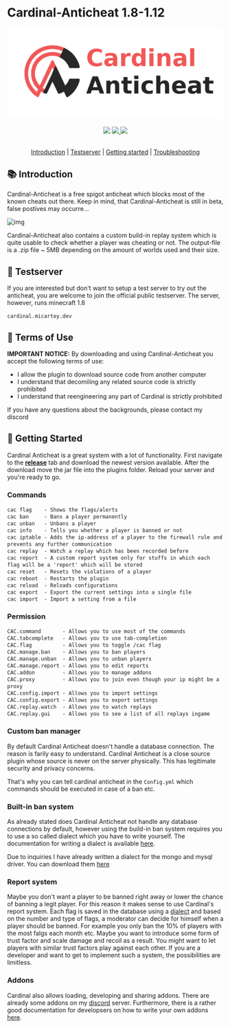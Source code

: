 # Cardinal-Anticheat 1.8-1.12

<div align="center">
    <img src="images/banner.png" />
</div>

<br />

<div align="center">
    <img
        src="https://img.shields.io/badge/Written%20in-java-%23EF4041?style=for-the-badge"
        height="30"
    />
    <a href="https://go.lukasl.dev/cacdiscord">
        <img 
            src="https://img.shields.io/discord/647922123192533022?color=212121&label=Discord&logo=discord&logoColor=212121&style=for-the-badge"
            height="30"
        />
    </a>
    <a href="https://micartey.github.io/Cardinal-Anticheat/documentation" target="_blank">
        <img
            src="https://img.shields.io/badge/javadoc-reference-5272B4.svg?style=for-the-badge"
            height="30"
        />
    </a>
</div>

<br />

<p align="center">
  <a href="#-introduction">Introduction</a> |
  <a href="#-testserver">Testserver</a> |
  <a href="#-terms-of-use">Getting started</a> |
  <a href="https://github.com/Clientastisch/Cardinal-Anticheat/issues">Troubleshooting</a>
</p>


## 📚 Introduction

Cardinal-Anticheat is a free spigot anticheat which blocks most of the known cheats out there. Keep in mind, that Cardinal-Anticheat is still in beta, false postives may occurre...

![img](images/ezgif.com-gif-maker.gif)

Cardinal-Anticheat also contains a custom build-in replay system which is quite usable to check whether a player was cheating or not. The output-file is a .zip file ~ 5MB depending on the amount of worlds used and their size.

## 👾 Testserver

If you are interested but don't want to setup a test server to try out the anticheat, you are welcome to join the official public testserver. The server, however, runs minecraft 1.8

```
cardinal.micartey.dev
```

## 📄 Terms of Use

**IMPORTANT NOTICE:** By downloading and using Cardinal-Anticheat you accept the following terms of use:

- I allow the plugin to download source code from another computer
- I understand that decomiling any related source code is strictly prohibited
- I understand that reengineering any part of Cardinal is strictly prohibited

If you have any questions about the backgrounds, please contact my discord

## 📝 Getting Started

Cardinal Anticheat is a great system with a lot of functionality. First navigate to the [**release**](https://github.com/Clientastisch/Cardinal-Anticheat/releases) tab and download the newest version available. After the download move the jar file into the plugins folder. Reload your server and you're ready to go.

### Commands

```text
cac flag    - Shows the flags/alerts
cac ban     - Bans a player permanently
cac unban   - Unbans a player
cac info    - Tells you whether a player is banned or not
cac iptable - Adds the ip-address of a player to the firewall rule and prevents any further communication
cac replay  - Watch a replay which has been recorded before
cac report  - A custom report system only for stuffs in which each flag will be a 'report' which will be stored
cac reset   - Resets the violations of a player
cac reboot  - Restarts the plugin
cac reload  - Reloads configurations
cac export  - Export the current settings into a single file
cac import  - Import a setting from a file
```

### Permission

```text
CAC.command       - Allows you to use most of the commands
CAC.tabcomplete   - Allows you to use tab-completion
CAC.flag          - Allows you to toggle /cac flag
CAC.manage.ban    - Allows you to ban players
CAC.manage.unban  - Allows you to unban players
CAC.manage.report - Allows you to edit reports
CAC.addon         - Allows you to manage addons
CAC.proxy         - Allows you to join even though your ip might be a proxy
CAC.config.import - Allows you to import settings
CAC.config.export - Allows you to export settings
CAC.replay.watch  - Allows you to watch replays
CAC.replay.gui    - Allows you to see a list of all replays ingame
```

### Custom ban manager

By default Cardinal Anticheat doesn't handle a database connection. The reason is farily easy to understand. Cardinal Anticheat is a close source plugin whose source is never on the server physically. This has legitimate security and privacy concerns. 

That's why you can tell cardinal anticheat in the `Config.yml` which commands should be executed in case of a ban etc.

### Built-in ban system

As already stated does Cardinal Anticheat not handle any database connections by default, however using the build-in ban system requires you to use a so called dialect which you have to write yourself. The documentation for writing a dialect is available [here](DIALECT.md).

Due to inquiries I have already written a dialect for the mongo and mysql driver. You can download them [here](dialects/)

### Report system

Maybe you don't want a player to be banned right away or lower the chance of banning a legit player. For this reason it makes sense to use Cardinal's report system. Each flag is saved in the database using a [dialect](DIALECT.md) and based on the number and type of flags, a moderator can decide for himself when a player should be banned. For example you only ban the 10% of players with the most falgs each month etc. Maybe you want to introduce some form of trust factor and scale damage and recoil as a result. You might want to let players with similar trust factors play against each other. If you are a developer and want to get to implement such a system, the possibilities are limitless.

### Addons

Cardinal also allows loading, developing and sharing addons. There are already some addons on my [discord](https://go.lukasl.dev/cacdiscord) server. Furthermore, there is a rather good documentation for developsers on how to write your own addons [here](ADDON.md).